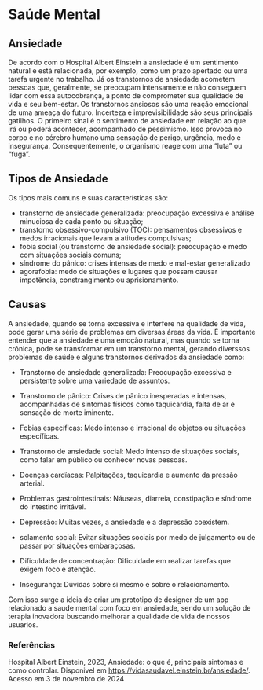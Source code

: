# Saúde Mental
## Ansiedade

De acordo com o Hospital Albert Einstein a ansiedade é um sentimento natural e está relacionada, por exemplo, como um prazo apertado ou uma tarefa urgente no trabalho. Já os transtornos de ansiedade acometem pessoas que, geralmente, se preocupam intensamente e não conseguem lidar com essa autocobrança, a ponto de comprometer sua qualidade de vida e seu bem-estar.
Os transtornos ansiosos são uma reação emocional de uma ameaça do futuro. Incerteza e imprevisibilidade são seus principais gatilhos. O primeiro sinal é o sentimento de ansiedade em relação ao que irá ou poderá acontecer, acompanhado de pessimismo. Isso provoca no corpo e no cérebro humano uma sensação de perigo, urgência, medo e insegurança. Consequentemente, o organismo reage com uma “luta” ou “fuga”.

## Tipos de Ansiedade
Os tipos mais comuns e suas características são:

  * transtorno de ansiedade generalizada: preocupação excessiva e análise minuciosa de cada ponto ou situação;
  * transtorno obsessivo-compulsivo (TOC): pensamentos obsessivos e medos irracionais que levam a atitudes compulsivas;
  * fobia social (ou transtorno de ansiedade social): preocupação e medo com situações sociais comuns;
  * síndrome do pânico: crises intensas de medo e mal-estar generalizado
  * agorafobia: medo de situações e lugares que possam causar impotência, constrangimento ou aprisionamento.


## Causas 
A ansiedade, quando se torna excessiva e interfere na qualidade de vida, pode gerar uma série de problemas em diversas áreas da vida. É importante entender que a ansiedade é uma emoção natural, mas quando se torna crônica, pode se transformar em um transtorno mental, gerando diverssos problemas de saúde e alguns transtornos derivados da ansiedade como:

* Transtorno de ansiedade generalizada: Preocupação excessiva e persistente sobre uma variedade de assuntos.
* Transtorno de pânico: Crises de pânico inesperadas e intensas, acompanhadas de sintomas físicos como taquicardia, falta de ar e sensação de morte iminente.
* Fobias específicas: Medo intenso e irracional de objetos ou situações específicas.
* Transtorno de ansiedade social: Medo intenso de situações sociais, como falar em público ou conhecer novas pessoas.

* Doenças cardíacas: Palpitações, taquicardia e aumento da pressão arterial.
* Problemas gastrointestinais: Náuseas, diarreia, constipação e síndrome do intestino irritável.
* Depressão: Muitas vezes, a ansiedade e a depressão coexistem.
* solamento social: Evitar situações sociais por medo de julgamento ou de passar por situações embaraçosas.
* Dificuldade de concentração: Dificuldade em realizar tarefas que exigem foco e atenção.
* Insegurança: Dúvidas sobre si mesmo e sobre o relacionamento.

Com isso surge a ideia de criar um prototipo de designer de um app relacionado a saude mental com foco em ansiedade, sendo um solução de terapia inovadora buscando melhorar a qualidade de vida de nossos usuarios.

### Referências
Hospital Albert Einstein, 2023, Ansiedade: o que é, principais sintomas e como controlar. Disponivel em https://vidasaudavel.einstein.br/ansiedade/. Acesso em 3 de novembro de 2024
